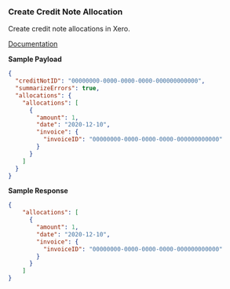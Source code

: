 ### Create Credit Note Allocation

Create credit note allocations in Xero.

[Documentation](https://xeroapi.github.io/xero-node/accounting/index.html#api-Accounting-createCreditNoteAllocation)

**Sample Payload**
```json
{
  "creditNotID": "00000000-0000-0000-0000-000000000000",
  "summarizeErrors": true,
  "allocations": {
    "allocations": [
      {
        "amount": 1,
        "date": "2020-12-10",
        "invoice": {
          "invoiceID": "00000000-0000-0000-0000-000000000000"
        }
      }
    ]
  }
}
```

**Sample Response**
```json
{
    "allocations": [
      {
        "amount": 1,
        "date": "2020-12-10",
        "invoice": {
          "invoiceID": "00000000-0000-0000-0000-000000000000"
        }
      }
    ]
}
```
